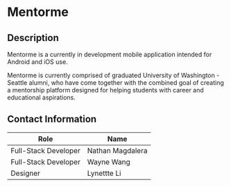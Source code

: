 # Mentorme

## Description
Mentorme is a currently in development mobile application intended for Android and iOS use.

Mentorme is currently comprised of graduated University of Washington - Seattle alumni, who have come together with the combined goal of creating
a mentorship platform designed for helping students with career and educational aspirations.

## Contact Information

Role | Name | 
------------ | ------------- | 
Full-Stack Developer | Nathan Magdalera
Full-Stack Developer | Wayne Wang
Designer | Lynettte Li